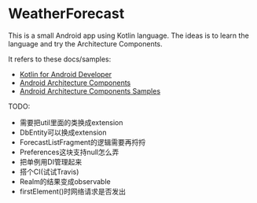 # WeatherForecast
This is a small Android app using Kotlin language. The ideas is to learn the language and try the Architecture Components.

It refers to these docs/samples:
* [Kotlin for Android Developer](https://github.com/antoniolg/Kotlin-for-Android-Developers)
* [Android Architecture Components](https://developer.android.com/topic/libraries/architecture/index.html)
* [Android Architecture Components Samples](https://github.com/googlesamples/android-architecture-components)

TODO:
* 需要把util里面的类换成extension
* DbEntity可以换成extension
* ForecastListFragment的逻辑需要再捋捋
* Preferences这块支持null怎么弄
* 把单例用DI管理起来
* 搭个CI(试试Travis)
* Realm的结果变成observable
* firstElement()时网络请求是否发出


